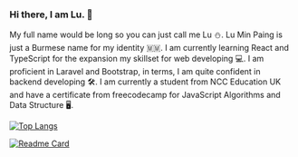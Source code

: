 ### Hi there, I am Lu. 👋
My full name would be long so you can just call me Lu ⛄. Lu Min Paing is just a Burmese name for my identity :myanmar:. I am currently learning React and TypeScript for the expansion my skillset for web developing 💻. I am proficient in Laravel and Bootstrap, in terms, I am quite confident in backend developing :hammer_and_wrench:. I am currently a student from NCC Education UK and have a certificate from freecodecamp for JavaScript Algorithms and Data Structure :desktop_computer:.

[![Top Langs](https://github-readme-stats.vercel.app/api/top-langs/?username=kaizenn33)](https://github.com/anuraghazra/github-readme-stats)

[![Readme Card](https://github-readme-stats.vercel.app/api/pin/?username=kaizenn33&repo=github-readme-stats)](https://github.com/anuraghazra/github-readme-stats)
